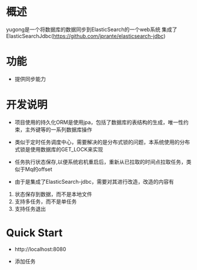 # 概述

yugong是一个将数据库的数据同步到ElasticSearch的一个web系统
集成了ElasticSearchJdbc(https://github.com/jprante/elasticsearch-jdbc)

# 功能

* 提供同步能力

# 开发说明

* 项目使用的持久化ORM是使用jpa，包括了数据库的表结构的生成，唯一性约束，主外键等的一系列数据库操作

* 类似于定时任务调度中心，需要解决的是分布式锁的问题，本系统使用的分布式锁是使用数据库的GET_LOCK来实现

* 任务执行状态保存,以便系统宕机重启后，重新从已拉取的时间点拉取任务，类似于Mq的offset

* 由于是集成了ElasticSearch-jdbc，需要对其进行改造，改造的内容有

1.  状态保存到数据，而不是本地文件
2.  支持多任务，而不是单任务
3.  支持任务退出



# Quick Start

* http://localhost:8080

* 添加任务

